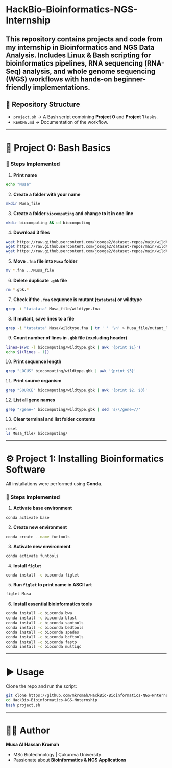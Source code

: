 # HackBio-Bioinformatics-NGS-Internship
This repository contains projects and code from my internship in Bioinformatics and NGS Data Analysis. Includes Linux &amp; Bash scripting for bioinformatics pipelines, RNA sequencing (RNA-Seq) analysis, and whole genome sequencing (WGS) workflows with hands-on beginner-friendly implementations.
---

## 📂 Repository Structure

* `project.sh` → A Bash script combining **Project 0** and **Project 1** tasks.
* `README.md` → Documentation of the workflow.

---

# 🧪 Project 0: Bash Basics

### 🔹 Steps Implemented

1. **Print name**

```bash
echo "Musa"
```

2. **Create a folder with your name**

```bash
mkdir Musa_file
```

3. **Create a folder `biocomputing` and change to it in one line**

```bash
mkdir biocomputing && cd biocomputing
```

4. **Download 3 files**

```bash
wget https://raw.githubusercontent.com/josoga2/dataset-repos/main/wildtype.fna
wget https://raw.githubusercontent.com/josoga2/dataset-repos/main/wildtype.gbk
wget https://raw.githubusercontent.com/josoga2/dataset-repos/main/wildtype.gbk   # duplicate
```

5. **Move `.fna` file into `Musa` folder**

```bash
mv *.fna ../Musa_file
```

6. **Delete duplicate `.gbk` file**

```bash
rm *.gbk.*
```

7. **Check if the `.fna` sequence is mutant (`tatatata`) or wildtype**

```bash
grep -i "tatatata" Musa_file/wildtype.fna
```

8. **If mutant, save lines to a file**

```bash
grep -i "tatatata" Musa/wildtype.fna | tr ' ' '\n' > Musa_file/mutant_lines.txt
```

9. **Count number of lines in `.gbk` file (excluding header)**

```bash
lines=$(wc -l biocomputing/wildtype.gbk | awk '{print $1}')
echo $((lines - 1))
```

10. **Print sequence length**

```bash
grep "LOCUS" biocomputing/wildtype.gbk | awk '{print $3}'
```

11. **Print source organism**

```bash
grep "SOURCE" biocomputing/wildtype.gbk | awk '{print $2, $3}'
```

12. **List all gene names**

```bash
grep "/gene=" biocomputing/wildtype.gbk | sed 's/\/gene=//'
```

13. **Clear terminal and list folder contents**

```bash
reset
ls Musa_file/ biocomputing/
```

---

# ⚙️ Project 1: Installing Bioinformatics Software

All installations were performed using **Conda**.

### 🔹 Steps Implemented

1. **Activate base environment**

```bash
conda activate base
```

2. **Create new environment**

```bash
conda create --name funtools
```

3. **Activate new environment**

```bash
conda activate funtools
```

4. **Install `figlet`**

```bash
conda install -c bioconda figlet
```

5. **Run `figlet` to print name in ASCII art**

```bash
figlet Musa
```

6. **Install essential bioinformatics tools**

```bash
conda install -c bioconda bwa
conda install -c bioconda blast
conda install -c bioconda samtools
conda install -c bioconda bedtools
conda install -c bioconda spades
conda install -c bioconda bcftools
conda install -c bioconda fastp
conda install -c bioconda multiqc
```

---

# ▶️ Usage

Clone the repo and run the script:

```bash
git clone https://github.com/mkromah/HackBio-Bioinformatics-NGS-Nnternship.git
cd HackBio-Bioinformatics-NGS-Nnternship
bash project.sh
```

---

# 👨‍💻 Author

**Musa Al Hassan Kromah**

* MSc Biotechnology | Çukurova University
* Passionate about **Bioinformatics & NGS Applications**
